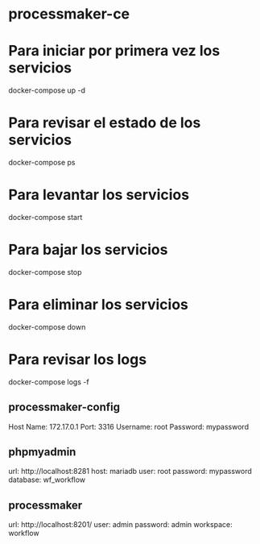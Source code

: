 processmaker-ce
===============


# Para iniciar por primera vez los servicios
docker-compose up -d

# Para revisar el estado de los servicios
docker-compose ps

# Para levantar los servicios
docker-compose start

# Para bajar los servicios
docker-compose stop

# Para eliminar los servicios
docker-compose down

# Para revisar los logs
docker-compose logs -f

processmaker-config
-------------------

Host Name: 172.17.0.1
Port: 3316
Username: root
Password: mypassword

phpmyadmin
----------

url: http://localhost:8281
host: mariadb
user: root
password: mypassword
database: wf_workflow

processmaker
------------

url: http://localhost:8201/
user: admin
password: admin
workspace: workflow
